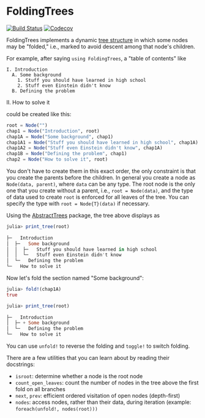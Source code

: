 # FoldingTrees

[![Build Status](https://travis-ci.com/JuliaCollections/FoldingTrees.jl.svg?branch=master)](https://travis-ci.com/JuliaCollections/FoldingTrees.jl)
[![Codecov](https://codecov.io/gh/JuliaCollections/FoldingTrees.jl/branch/master/graph/badge.svg)](https://codecov.io/gh/JuliaCollections/FoldingTrees.jl)

FoldingTrees implements a dynamic [tree structure](https://en.wikipedia.org/wiki/Tree_%28data_structure%29) in which some nodes may be "folded," i.e., marked to avoid descent among that node's children.

For example, after saying `using FoldingTrees`, a "table of contents" like

    I. Introduction
      A. Some background
        1. Stuff you should have learned in high school
        2. Stuff even Einstein didn't know
      B. Defining the problem
   II. How to solve it

could be created like this:

```julia
root = Node("")
chap1 = Node("Introduction", root)
chap1A = Node("Some background", chap1)
chap1A1 = Node("Stuff you should have learned in high school", chap1A)
chap1A2 = Node("Stuff even Einstein didn't know", chap1A)
chap1B = Node("Defining the problem", chap1)
chap2 = Node("How to solve it", root)
```

You don't have to create them in this exact order, the only constraint is that you create the parents before the children.
In general you create a node as `Node(data, parent)`, where `data` can be any type.
The root node is the only one that you create without a parent, i.e., `root = Node(data)`, and the type of data used to create `root` is enforced for all leaves of the tree.
You can specify the type with `root = Node{T}(data)` if necessary.

Using the [AbstractTrees](https://github.com/JuliaCollections/AbstractTrees.jl) package,
the tree above displays as

```julia
julia> print_tree(root)
  
├─   Introduction
│  ├─   Some background
│  │  ├─   Stuff you should have learned in high school
│  │  └─   Stuff even Einstein didn't know
│  └─   Defining the problem
└─   How to solve it
```

Now let's fold the section named "Some background":

```julia
julia> fold!(chap1A)
true

julia> print_tree(root)
  
├─   Introduction
│  ├─ + Some background
│  └─   Defining the problem
└─   How to solve it
```

You can use `unfold!` to reverse the folding and `toggle!` to switch folding.

There are a few utilities that you can learn about by reading their docstrings:

- `isroot`: determine whether a node is the root node
- `count_open_leaves`: count the number of nodes in the tree above the first fold on all branches
- `next`, `prev`: efficient ordered visitation of open nodes (depth-first)
- `nodes`: access nodes, rather than their data, during iteration (example: `foreach(unfold!, nodes(root)))`

